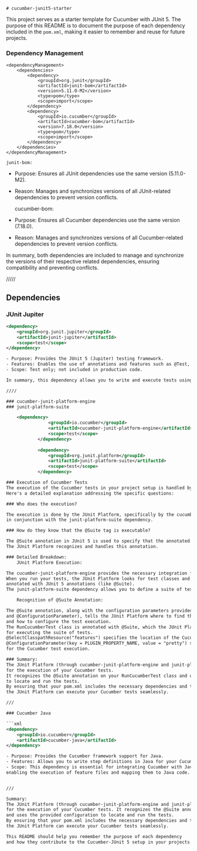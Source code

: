     # cucumber-junit5-starter

This project serves as a starter template for Cucumber with JUnit 5. 
The purpose of this README is to document the purpose of each dependency included in the `pom.xml`, 
making it easier to remember and reuse for future projects.

### Dependency Management

    <dependencyManagement>
        <dependencies>
            <dependency>
                <groupId>org.junit</groupId>
                <artifactId>junit-bom</artifactId>
                <version>5.11.0-M2</version>
                <type>pom</type>
                <scope>import</scope>
            </dependency>
            <dependency>
                <groupId>io.cucumber</groupId>
                <artifactId>cucumber-bom</artifactId>
                <version>7.18.0</version>
                <type>pom</type>
                <scope>import</scope>
            </dependency>
        </dependencies>
    </dependencyManagement>

    junit-bom:

- Purpose: Ensures all JUnit dependencies use the same version (5.11.0-M2).
- Reason: Manages and synchronizes versions of all JUnit-related dependencies to prevent version conflicts.

    cucumber-bom:

- Purpose: Ensures all Cucumber dependencies use the same version (7.18.0).
- Reason: Manages and synchronizes versions of all Cucumber-related dependencies to prevent version conflicts.

In summary, both dependencies are included to manage and synchronize the versions of their respective related dependencies,
ensuring compatibility and preventing conflicts.

/////


## Dependencies

### JUnit Jupiter

```xml
<dependency>
    <groupId>org.junit.jupiter</groupId>
    <artifactId>junit-jupiter</artifactId>
    <scope>test</scope>
</dependency>

- Purpose: Provides the JUnit 5 (Jupiter) testing framework.
- Features: Enables the use of annotations and features such as @Test, @BeforeEach, and @AfterEach.
- Scope: Test only; not included in production code.

In summary, this dependency allows you to write and execute tests using JUnit 5 in your project.

////

### cucumber-junit-platform-engine
### junit-platform-suite

    <dependency>
                <groupId>io.cucumber</groupId>
                <artifactId>cucumber-junit-platform-engine</artifactId>
                <scope>test</scope>
            </dependency>
    
            <dependency>
                <groupId>org.junit.platform</groupId>
                <artifactId>junit-platform-suite</artifactId>
                <scope>test</scope>
            </dependency>

### Execution of Cucumber Tests
The execution of the Cucumber tests in your project setup is handled by the JUnit Platform. 
Here's a detailed explanation addressing the specific questions:

### Who does the execution?

The execution is done by the JUnit Platform, specifically by the cucumber-junit-platform-engine dependency 
in conjunction with the junit-platform-suite dependency.

### How do they know that the @Suite tag is executable?

The @Suite annotation in JUnit 5 is used to specify that the annotated class is a test suite. 
The JUnit Platform recognizes and handles this annotation.

### Detailed Breakdown:
    JUnit Platform Execution:

The cucumber-junit-platform-engine provides the necessary integration for Cucumber to run on the JUnit Platform. 
When you run your tests, the JUnit Platform looks for test classes and methods that are 
annotated with JUnit 5 annotations (like @Suite).
The junit-platform-suite dependency allows you to define a suite of tests using the @Suite annotation.

    Recognition of @Suite Annotation:

The @Suite annotation, along with the configuration parameters provided (@SelectClasspathResource("features") 
and @ConfigurationParameter), tells the JUnit Platform where to find the feature files 
and how to configure the test execution.
The RunCucumberTest class is annotated with @Suite, which the JUnit Platform scans to identify as an entry point 
for executing the suite of tests.
@SelectClasspathResource("features") specifies the location of the Cucumber feature files.
@ConfigurationParameter(key = PLUGIN_PROPERTY_NAME, value = "pretty") sets a configuration parameter 
for the Cucumber test execution.

### Summary:
The JUnit Platform (through cucumber-junit-platform-engine and junit-platform-suite dependencies) is responsible 
for the execution of your Cucumber tests.
It recognizes the @Suite annotation on your RunCucumberTest class and uses the provided configuration 
to locate and run the tests.
By ensuring that your pom.xml includes the necessary dependencies and that your test class is correctly annotated, 
the JUnit Platform can execute your Cucumber tests seamlessly.

///

### Cucumber Java

```xml
<dependency>
    <groupId>io.cucumber</groupId>
    <artifactId>cucumber-java</artifactId>
</dependency>

- Purpose: Provides the Cucumber framework support for Java.
- Features: Allows you to write step definitions in Java for your Cucumber feature files.
- Scope: This dependency is essential for integrating Cucumber with Java, 
enabling the execution of feature files and mapping them to Java code.


///

Summary:
The JUnit Platform (through cucumber-junit-platform-engine and junit-platform-suite dependencies) is responsible 
for the execution of your Cucumber tests. It recognizes the @Suite annotation on your RunCucumberTest class 
and uses the provided configuration to locate and run the tests. 
By ensuring that your pom.xml includes the necessary dependencies and that your test class is correctly annotated, 
the JUnit Platform can execute your Cucumber tests seamlessly.

This README should help you remember the purpose of each dependency 
and how they contribute to the Cucumber-JUnit 5 setup in your projects.

